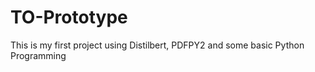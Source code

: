 # TO-Prototype
This is my first project using Distilbert, PDFPY2  and some basic Python Programming
